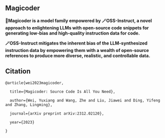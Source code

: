 ## Magicoder 

**🎩Magicoder is a model family empowered by 🪄OSS-Instruct, a novel approach to enlightening LLMs with open-source code snippets for generating low-bias and high-quality instruction data for code.**


**🪄OSS-Instruct mitigates the inherent bias of the LLM-synthesized instruction data by empowering them with a wealth of open-source references to produce more diverse, realistic, and controllable data.**


## Citation

```
@article{wei2023magicoder,

  title={Magicoder: Source Code Is All You Need},
  
  author={Wei, Yuxiang and Wang, Zhe and Liu, Jiawei and Ding, Yifeng and Zhang, Lingming},
  
  journal={arXiv preprint arXiv:2312.02120},
  
  year={2023}
  
}
```
